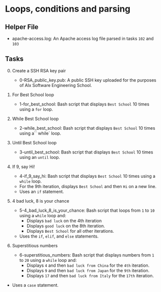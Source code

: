 # Loops, conditions and parsing

## Helper File

- apache-access.log: An Apache access log file parsed in tasks ``102`` and ``103``

## Tasks

0. Create a SSH RSA key pair
	- 0-RSA_public_key.pub: A public SSH key uploaded for the purposes of Alx Software Engineering School.
1. For Best School loop
	- 1-for_best_school: Bash script that displays ``Best School`` 10 times using a ``for`` loop.
2. While Best School loop
	- 2-while_best_school: Bash script that displays ``Best School`` 10 times using a`` while` loop.
3. Until Best School loop
	- 3-until_best_school: Bash script that displays ``Best School`` 10 times using an ``until`` loop.
4. If 9, say Hi!
	- 4-if_9_say_hi: Bash script that displays ``Best School`` 10 times using a ``while`` loop.
	- For the 9th iteration, displays ``Best School`` and then ``Hi`` on a new line.
	- Uses an ``if`` statement.
5. 4 bad luck, 8 is your chance
   - 5-4_bad_luck_8_is_your_chance: Bash script that loops from ``1`` to ``10`` using a ``while`` loop and:
     - Displays ``bad luck`` on the 4th iteration
     - Displays ``good luck`` on the 8th iteration.
     - Displays ``Best School`` for all other iterations.
   - Uses the ``if``, ``elif``, and ``else`` statements.

6. Superstitious numbers
   - 6-superstitious_numbers: Bash script that displays numbers from ``1`` to ``20`` using a ``while`` loop and:
     - Displays ``4`` and then ``bad luck from China`` for the ``4th`` iteration.
     - Displays ``9`` and then ``bad luck from Japan`` for the ``9th`` iteration.
     - Displays ``17`` and then ``bad luck from Italy`` for the ``17th`` iteration.
  - Uses a ``case`` statement.

